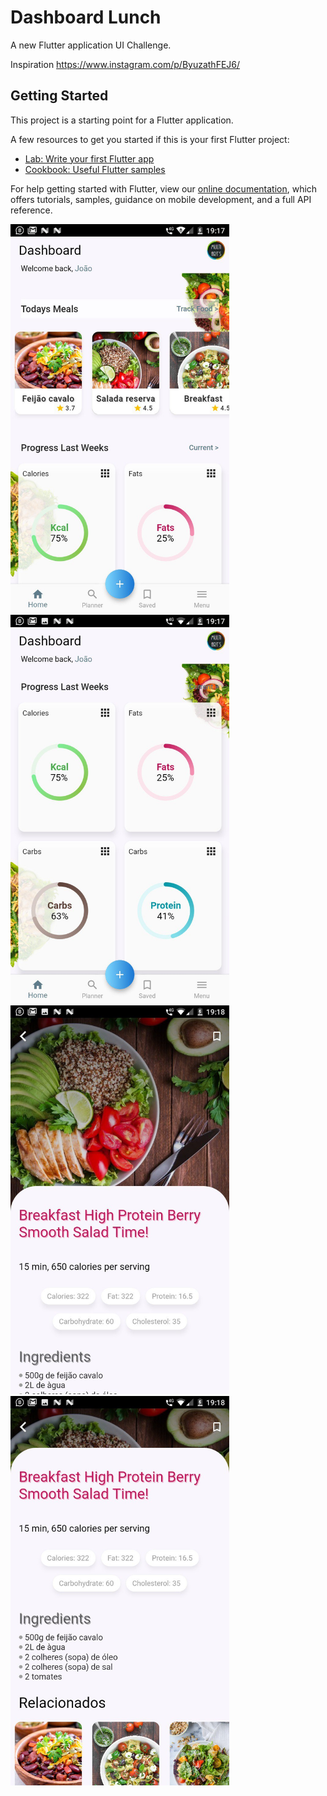 # Dashboard Lunch

A new Flutter application UI Challenge.

Inspiration https://www.instagram.com/p/ByuzathFEJ6/

## Getting Started

This project is a starting point for a Flutter application.

A few resources to get you started if this is your first Flutter project:

- [Lab: Write your first Flutter app](https://flutter.dev/docs/get-started/codelab)
- [Cookbook: Useful Flutter samples](https://flutter.dev/docs/cookbook)

For help getting started with Flutter, view our
[online documentation](https://flutter.dev/docs), which offers tutorials,
samples, guidance on mobile development, and a full API reference.

<img src="screenshots/1.jpg" width="350"> <img src="screenshots/2.jpg" width="350">
<img src="screenshots/3.jpg" width="350"> <img src="screenshots/4.jpg" width="350">